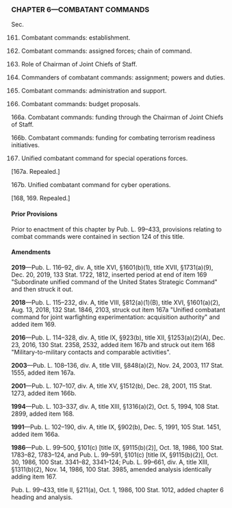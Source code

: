 ### **CHAPTER 6—COMBATANT COMMANDS** ###

Sec.

161. Combatant commands: establishment.

162. Combatant commands: assigned forces; chain of command.

163. Role of Chairman of Joint Chiefs of Staff.

164. Commanders of combatant commands: assignment; powers and duties.

165. Combatant commands: administration and support.

166. Combatant commands: budget proposals.

166a. Combatant commands: funding through the Chairman of Joint Chiefs of Staff.

166b. Combatant commands: funding for combating terrorism readiness initiatives.

167. Unified combatant command for special operations forces.

[167a. Repealed.]

167b. Unified combatant command for cyber operations.

[168, 169. Repealed.]

#### Prior Provisions ####

Prior to enactment of this chapter by Pub. L. 99–433, provisions relating to combat commands were contained in section 124 of this title.

#### Amendments ####

**2019**—Pub. L. 116–92, div. A, title XVI, §1601(b)(1), title XVII, §1731(a)(9), Dec. 20, 2019, 133 Stat. 1722, 1812, inserted period at end of item 169 "Subordinate unified command of the United States Strategic Command" and then struck it out.

**2018**—Pub. L. 115–232, div. A, title VIII, §812(a)(1)(B), title XVI, §1601(a)(2), Aug. 13, 2018, 132 Stat. 1846, 2103, struck out item 167a "Unified combatant command for joint warfighting experimentation: acquisition authority" and added item 169.

**2016**—Pub. L. 114–328, div. A, title IX, §923(b), title XII, §1253(a)(2)(A), Dec. 23, 2016, 130 Stat. 2358, 2532, added item 167b and struck out item 168 "Military-to-military contacts and comparable activities".

**2003**—Pub. L. 108–136, div. A, title VIII, §848(a)(2), Nov. 24, 2003, 117 Stat. 1555, added item 167a.

**2001**—Pub. L. 107–107, div. A, title XV, §1512(b), Dec. 28, 2001, 115 Stat. 1273, added item 166b.

**1994**—Pub. L. 103–337, div. A, title XIII, §1316(a)(2), Oct. 5, 1994, 108 Stat. 2899, added item 168.

**1991**—Pub. L. 102–190, div. A, title IX, §902(b), Dec. 5, 1991, 105 Stat. 1451, added item 166a.

**1986**—Pub. L. 99–500, §101(c) [title IX, §9115(b)(2)], Oct. 18, 1986, 100 Stat. 1783–82, 1783–124, and Pub. L. 99–591, §101(c) [title IX, §9115(b)(2)], Oct. 30, 1986, 100 Stat. 3341–82, 3341–124; Pub. L. 99–661, div. A, title XIII, §1311(b)(2), Nov. 14, 1986, 100 Stat. 3985, amended analysis identically adding item 167.

Pub. L. 99–433, title II, §211(a), Oct. 1, 1986, 100 Stat. 1012, added chapter 6 heading and analysis.